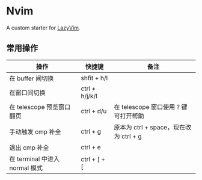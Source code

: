 # Nvim

A custom starter for [LazyVim](https://github.com/LazyVim/LazyVim).

## 常用操作

| 操作                           | 快捷键         | 备注                                   |
| ------------------------------ | -------------- | -------------------------------------- |
| 在 buffer 间切换               | shfit + h/l    |                                        |
| 在窗口间切换                   | ctrl + h/j/k/l |                                        |
| 在 telescope 预览窗口翻页      | ctrl + d/u     | 在 telescope 窗口使用 ? 键可打开帮助   |
| 手动触发 cmp 补全              | ctrl + g       | 原本为 ctrl + space，现在改为 ctrl + g |
| 退出 cmp 补全                  | ctrl + e       |                                        |
| 在 terminal 中进入 normal 模式 | ctrl + [ + [   |                                        |
